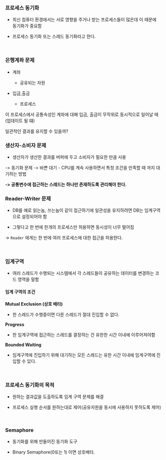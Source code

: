 



### 프로세스 동기화

- 최신 컴퓨터 환경에서는 서로 영향을 주거나 받는 프로세스들이 많은데 이 때문에 동기화가 중요함

- 프로세스 동기화 또는 스레드 동기화라고 한다.



<br>

### 은행계좌 문제 

- 계좌
	- 공유되는 자원

- 입금,출금
	- 프로세스


이 프로세스에서 공통속성인 계좌에 대해 입금, 출금이 무작위로 동시적으로 일어날 때(업데이트 될 떄)

일관적인 결과를 유지할 수 있을까?

### 생산자-소비자 문제

- 생산자가 생산한 결과를 버퍼에 두고 소비자가 필요한 만큼 사용

-> 동기화 문제
-> 바쁜 대기 
	- CPU를 계속 사용하면서 특정 조건을 만족할 때 까지 대기하는 방법


**-> 공통변수에 접근하는 스레드는 하나만 존재하도록 관리해야 한다.**


### Reader-Writer 문제

- DB를 예로 읽는놈, 쓰는놈이 같이 접근하기에 일관성을 유지하려면 DB는 임계구역으로 설정되어야 함

- 그렇다고 한 번에 한개의 프로세스만 허용하면 동시성이 너무 떨어짐

-> `Reader` 에게는 한 번에 여러 프로세스에 대한 접근을 허용한다.




<br>


### 임계구역 

- 여러 스레드가 수행되는 시스템에서 각 스레드들이 공유하는 데이터를 변경하는 코드 영역을 말함

#### 임계 구역의 조건

**Mutual Exclusion (상호 배타)**

- 한 스레드가 수행중이면 다른 스레드가 절대 진입할 수 없다.

**Progress**

- 한 임계구역에 접근하는 스레드를 결정하는 건 유한한 시간 이내에 이루어져야함

**Bounded Waiting**

- 임계구역에 진입하기 위해 대기하는 모든 스레드는 유한 시간 이내에 임계구역에 진입할 수 있다.


<br>

### 프로세스 동기화의 목적

- 원하는 결과값을 도출하도록 임계 구역 문제를 해결

- 프로세스 실행 순서를 원하는대로 제어(공유자원을 동시에 사용하지 못하도록 제어)

<br>

### Semaphore

- 동기화를 위해 만들어진 동기화 도구

- Binary Semaphore(0또는 1) 이면 상호배타.


<br>


